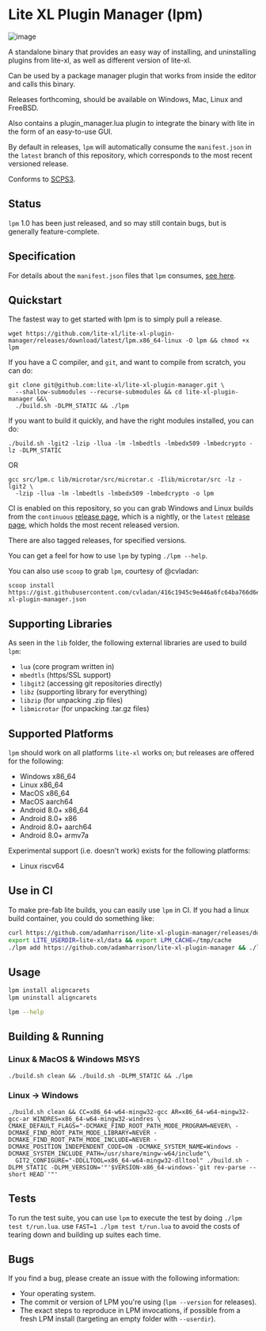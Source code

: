 # Lite XL Plugin Manager (lpm)

![image](https://user-images.githubusercontent.com/1034518/216748882-3ae8c8d4-a767-4d97-acc4-c1cde7e3e331.png)

A standalone binary that provides an easy way of installing, and uninstalling
plugins from lite-xl, as well as different version of lite-xl.

Can be used by a package manager plugin that works from inside the editor
and calls this binary.

Releases forthcoming, should be available on Windows, Mac, Linux and FreeBSD.

Also contains a plugin_manager.lua plugin to integrate the binary with lite in
the form of an easy-to-use GUI.

By default in releases, `lpm` will automatically consume the `manifest.json`
in the `latest` branch of this repository, which corresponds to the most
recent versioned release.

Conforms to [SCPS3](https://github.com/adamharrison/straightforward-c-project-standard#SCPS3).

## Status

`lpm` 1.0 has been just released, and so may still contain bugs, but is generally feature-complete. 

## Specification

For details about the `manifest.json` files that `lpm` consumes,
[see here](SPEC.md).

## Quickstart

The fastest way to get started with lpm is to simply pull a release.

```
wget https://github.com/lite-xl/lite-xl-plugin-manager/releases/download/latest/lpm.x86_64-linux -O lpm && chmod +x lpm
```

If you have a C compiler, and `git`, and want to compile from scratch,
you can do:

```
git clone git@github.com:lite-xl/lite-xl-plugin-manager.git \
  --shallow-submodules --recurse-submodules && cd lite-xl-plugin-manager &&\
  ./build.sh -DLPM_STATIC && ./lpm
````

If you want to build it quickly, and have the right modules installed, you can
do:

```
./build.sh -lgit2 -lzip -llua -lm -lmbedtls -lmbedx509 -lmbedcrypto -lz -DLPM_STATIC
```

OR

```
gcc src/lpm.c lib/microtar/src/microtar.c -Ilib/microtar/src -lz -lgit2 \
  -lzip -llua -lm -lmbedtls -lmbedx509 -lmbedcrypto -o lpm
```

CI is enabled on this repository, so you can grab Windows and Linux builds from the
`continuous` [release page](https://github.com/lite-xl/lite-xl-plugin-manager/releases/tag/continuous),
which is a nightly, or the `latest` [release page](https://github.com/lite-xl/lite-xl-plugin-manager/releases/tag/latest),
which holds the most recent released version.

There are also tagged releases, for specified versions.

You can get a feel for how to use `lpm` by typing `./lpm --help`.

You can also use `scoop` to grab `lpm`, courtesy of @cvladan:

```
scoop install https://gist.githubusercontent.com/cvladan/416c1945c9e446a6fc64ba766d6ee4ef/raw/lite-xl-plugin-manager.json
```

## Supporting Libraries

As seen in the `lib` folder, the following external libraries are used to
build `lpm`:

* `lua` (core program written in)
* `mbedtls` (https/SSL support)
* `libgit2` (accessing git repositories directly)
* `libz` (supporting library for everything)
* `libzip` (for unpacking .zip files)
* `libmicrotar` (for unpacking .tar.gz files)

## Supported Platforms

`lpm` should work on all platforms `lite-xl` works on; but releases are offered for the following:

* Windows x86_64
* Linux x86_64
* MacOS x86_64
* MacOS aarch64
* Android 8.0+ x86_64
* Android 8.0+ x86
* Android 8.0+ aarch64
* Android 8.0+ armv7a

Experimental support (i.e. doesn't work) exists for the following platforms:

* Linux riscv64

## Use in CI

To make pre-fab lite builds, you can easily use `lpm` in CI. If you had a linux build container, you could do something like:

```sh
curl https://github.com/adamharrison/lite-xl-plugin-manager/releases/download/v0.1/lpm.x86_64-linux > lpm
export LITE_USERDIR=lite-xl/data && export LPM_CACHE=/tmp/cache
./lpm add https://github.com/adamharrison/lite-xl-plugin-manager && ./lpm install plugin_manager lsp
```

## Usage

```sh
lpm install aligncarets
lpm uninstall aligncarets
```

```sh
lpm --help
```

## Building & Running

### Linux & MacOS & Windows MSYS

```
./build.sh clean && ./build.sh -DLPM_STATIC && ./lpm
```

### Linux -> Windows

```
./build.sh clean && CC=x86_64-w64-mingw32-gcc AR=x86_64-w64-mingw32-gcc-ar WINDRES=x86_64-w64-mingw32-windres \
CMAKE_DEFAULT_FLAGS="-DCMAKE_FIND_ROOT_PATH_MODE_PROGRAM=NEVER\ -DCMAKE_FIND_ROOT_PATH_MODE_LIBRARY=NEVER -DCMAKE_FIND_ROOT_PATH_MODE_INCLUDE=NEVER -DCMAKE_POSITION_INDEPENDENT_CODE=ON -DCMAKE_SYSTEM_NAME=Windows -DCMAKE_SYSTEM_INCLUDE_PATH=/usr/share/mingw-w64/include"\
  GIT2_CONFIGURE="-DDLLTOOL=x86_64-w64-mingw32-dlltool" ./build.sh -DLPM_STATIC -DLPM_VERSION='"'$VERSION-x86_64-windows-`git rev-parse --short HEAD`'"'
```

## Tests

To run the test suite, you can use `lpm` to execute the test by doing `./lpm test t/run.lua`. use `FAST=1 ./lpm test t/run.lua` to avoid the costs of tearing down and building up suites each time.

## Bugs

If you find a bug, please create an issue with the following information:

* Your operating system.
* The commit or version of LPM you're using (`lpm --version` for releases).
* The exact steps to reproduce in LPM invocations, if possible from a fresh LPM install (targeting an empty folder with `--userdir`).
